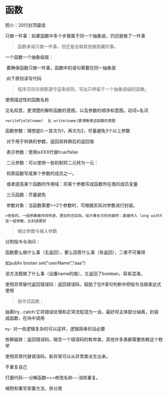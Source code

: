 # 函数

短小：20行封顶最佳

只做一件事：如果函数中多个步骤属于同一个抽象层，仍旧是做了一件事

>函数承诺只做一件事，但还是会做其他被隐藏的事。



一个函数一个抽象级层：

​	要确保函数只做一件事，函数中的语句需要在同一抽象层

​	向下原则读写代码

>程序员往往很那遵守这条规则，写出只停留于一个抽象层级的函数。

使用描述性的函数名称

​	见名知意，更清楚的解析函数的意图，以及参数的顺序和意图。动词+名词

	>writeField(name)  比 write(name)更清晰表述函数的意图



函数参数：理想是0.一其次为1，再次为2，尽量避免3个以上参数

​	对于用于转换的参数，返回其转换后的返回值

​	表识参数：使用isXXX代替true/false

​	二元参数：可以使用一些机制将二元转为一元：

​				将原函数写成某个参数的成员之一。

​				或者提高某个函数的作用域：将某个参数写成函数所在类的成员变量

​	三元函数：尽量避免

​	参数对象：当函数需要>=2个参数时，可根据实际对参数进行封装。

	>但有时，一组参数被共同传递，更加符合实际。如计算长方形的面积：直接传入 long width这一组参数，比封装更好

> 输出参数与输入参数

分割指令与询问：

函数要么做什么事（无返回），要么回答什么事（有返回），二者不可兼得

如publiv boolan set("userName","aaa")

该方法既做了什么事（设置name的值），又返回了boolean，容易混淆。

使用异常替代返回错误码：返回错误码，鼓励了在If语句判断中把指令当做表达式使用

> 指令式函数：

抽离try...catch:它将错误处理和正常流程混为一谈，最好将主体部分抽离，封装成函数，在块中调用

`my:` 对一些逻辑复杂的可以这样，逻辑简单的没必要

依赖磁铁：返回错误码，暗含一个错误码的枚举类，其他许多类都需要依赖这个枚举

使用异常代替错误码，新异常可以从异常类派生出来。



不重复自己

打磨代码---分解函数===修改名称---消除重复。

缩短和重写安置方法，拆分类